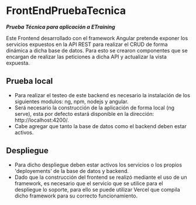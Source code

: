
# FrontEndPruebaTecnica

***Prueba Técnica para aplicación a ETraining***

Este Frontend desarrollado con el framework Angular pretende exponer los servicios expuestos en la API REST para realizar el CRUD de forma dinámica a dicha base de datos. Para esto se crearon componentes que se encargan de realizar las peticiones a dicha API y actualizar la vista expuesta.

## Prueba local

* Para realizar el testeo de este backend es necesario la instalación de los siguientes modulos: ng, npm, nodejs y angular.
* Será necesario la construcción de la aplicación de forma local (ng serve), esta por defecto estará disponible en la dirección: http://localhost:4200/.
* Cabe agregar que tanto la base de datos como el backend deben estar activos.

## Despliegue

* Para dicho despliegue deben estar activos los servicios o los propios 'deployements' de la base de datos y backend.
* Dado que la construcción del frontend se realizó mediante el uso de un framework, es necesario que el servicio que se utilice para el despliegue lo soporte, para ello se puede utilizar Vercel que compila dicho framework para su correcto funcionamiento.
